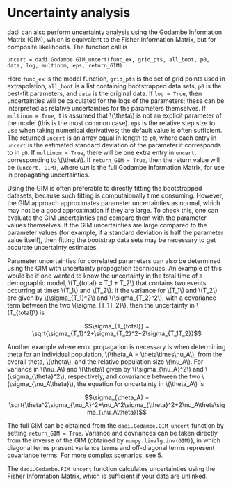 # Uncertainty analysis

dadi can also perform uncertainty analysis using the Godambe Information Matrix (GIM), which is equivalent to the Fisher Information Matrix, but for composite likelihoods. The function call is

	uncert = dadi.Godambe.GIM_uncert(func_ex, grid_pts, all_boot, p0, data, log, multinom, eps, return_GIM)

Here `func_ex` is the model function, `grid_pts` is the set of grid points used in extrapolation, `all_boot` is a list containing bootstrapped data sets, `p0` is the best-fit parameters, and `data` is the original data. If `log = True`, then uncertainties will be calculated for the logs of the parameters; these can be interpreted as relative uncertainties for the parameters themselves. If `multinom = True`, it is assumed that \\(\theta\\) is not an explicit parameter of the model (this is the most common case). `eps` is the relative step size to use when taking numerical derivatives; the default value is often sufficient. The returned `uncert` is an array equal in length to `p0`, where each entry in `uncert` is the estimated standard deviation of the parameter it corresponds to in `p0`. If `multinom = True`, there will be one extra entry in `uncert`, corresponding to \\(\theta\\). If `return_GIM = True`, then the return value will be `(uncert, GIM)`, where `GIM` is the full Godambe Information Matrix, for use in propagating uncertainties.

Using the GIM is often preferable to directly fitting the bootstrapped datasets, because such fitting is computaionally time consuming. However, the GIM approach approximates parameter uncertainties as normal, which may not be a good approximation if they are large. To check this, one can evaluate the GIM uncertainties and compare them with the parameter values themselves. If the GIM uncertainties are large compared to the parameter values (for example, if a standard deviation is half the parameter value itself), then fitting the bootstrap data sets may be necessary to get accurate uncertainty estimates.

Parameter uncertainties for correlated parameters can also be determined using the GIM with uncertainty propagation techniques. An example of this would be if one wanted to know the uncertainty in the total time of a demographic model, \\(T_{total} = T_1 + T_2\\) that contains two events occurring at times \\(T_1\\) and \\(T_2\\). If the variance for \\(T_1\\) and \\(T_2\\) are given by \\(\sigma_{T_1}^2\\) and \\(\sigma_{T_2}^2\\), with a covariance term between the two \\(\sigma_{T_1T_2}\\), then the uncertainty in \\(T_{total}\\) is

$$\sigma_{T_{total}} = \sqrt{\sigma_{T_1}^2+\sigma_{T_2}^2+2\sigma_{T_1T_2}}$$

Another example where error propagation is necessary is when determining theta for an individual population, \\(\theta_A = \theta\times\nu_A\\), from the overall theta, \\(\theta\\), and the relative population size \\(\nu_A\\). For variance in \\(\nu_A\\) and \\(\theta\\) given by \\(\sigma_{\nu_A}^2\\) and \\(\sigma_{\theta}^2\\), respectively, and covariance between the two \\(\sigma_{\nu_A\theta}\\), the equation for uncertainty in \\(\theta_A\\) is

$$\sigma_{\theta_A} = \sqrt{\theta^2\sigma_{\nu_A}^2+\nu_A^2\sigma_{\theta}^2+2\nu_A\theta\sigma_{\nu_A\theta}}$$

The full GIM can be obtained from the `dadi.Godambe.GIM_uncert` function by setting `return_GIM = True`. Variance and covriances can be taken directly from the inverse of the GIM (obtained by `numpy.linalg.inv(GIM)`), in which diagonal terms present variance terms and off-diagonal terms represent covariance terms. For more complex scenarios, see [5](./references.md).

The `dadi.Godambe.FIM_uncert` function calculates uncertainties using the Fisher Information Matrix, which is sufficient if your data are unlinked.
